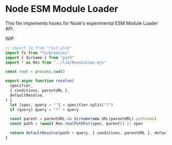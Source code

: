 # Node ESM Module Loader

This file implements hooks for Node's experimental ESM Module Loader API.

WIP

```mjs
// import fg from "fast-glob"
import fs from "fs/promises"
import { dirname } from "path"
import * as Res from "../lib/Resolution.mjs"
```

```mjs
const root = process.cwd()
```

```mjs
export async function resolve(
  specifier,
  { conditions, parentURL },
  defaultResolve,
) {
  let [spec, query = ""] = specifier.split("?")
  if (query) query = "?" + query

  const parent = parentURL && dirname(new URL(parentURL).pathname)
  const path = (await Res.realPathFor(spec, parent)) || spec

  return defaultResolve(path + query, { conditions, parentURL }, defaultResolve)
}
```
